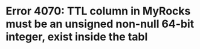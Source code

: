 # Error 4070: TTL column in MyRocks must be an unsigned non-null 64-bit integer, exist inside the tabl

